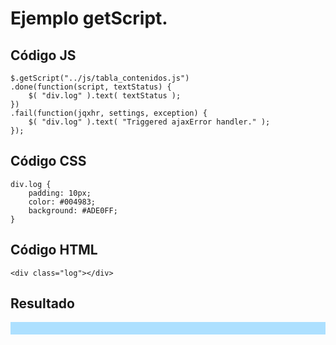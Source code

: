 <script>
$(document).ready(function(){
	$("pre").snippet("javascript", {style:'darkness'});
	$.getScript("../js/tabla_contenidos.js")
	.done(function(script, textStatus) {
		$( "div.log" ).text( textStatus );
	})
	.fail(function(jqxhr, settings, exception) {
		$( "div.log" ).text( "Triggered ajaxError handler." );
	});
});</script>
<style type="text/css" media="all">div.log {
	padding: 10px;
	color: #004983;
	background: #ADE0FF;
}</style>


# Ejemplo getScript.


## Código JS

	$.getScript("../js/tabla_contenidos.js")
	.done(function(script, textStatus) {
		$( "div.log" ).text( textStatus );
	})
	.fail(function(jqxhr, settings, exception) {
		$( "div.log" ).text( "Triggered ajaxError handler." );
	});

## Código CSS
	div.log {
		padding: 10px;
		color: #004983;
		background: #ADE0FF;
	}

## Código HTML
	<div class="log"></div>

## Resultado

<div class="log"></div>

